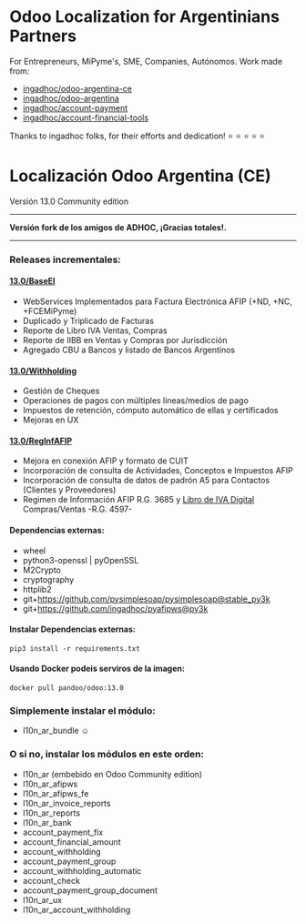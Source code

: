 
# Odoo Localization for Argentinians Partners

For Entrepreneurs, MiPyme's, SME, Companies, Autónomos. 
Work made from:

 - [ingadhoc/odoo-argentina-ce](https://github.com/ingadhoc/odoo-argentina-ce)
 - [ingadhoc/odoo-argentina](https://github.com/ingadhoc/odoo-argentina)
 - [ingadhoc/account-payment](https://github.com/ingadhoc/account-payment)
 - [ingadhoc/account-financial-tools](https://github.com/ingadhoc/account-financial-tools)

Thanks to ingadhoc folks, for their efforts and dedication!
:star: :star: :star: :star: :star:


# Localización Odoo Argentina (CE)
Versión 13.0 Community edition

------

**Versión fork de los amigos de ADHOC, ¡Gracias totales!.**

------

### Releases incrementales:

#### [13.0/BaseEI](https://github.com/odoo-mastercore/odoo-argentina/releases/tag/13.0%2FBaseEI)
- WebServices Implementados para Factura Electrónica AFIP (+ND, +NC, +FCEMiPyme)
- Duplicado y Triplicado de Facturas
- Reporte de Libro IVA Ventas, Compras
- Reporte de IIBB en Ventas y Compras por Jurisdicción
- Agregado CBU a Bancos y listado de Bancos Argentinos
#### [13.0/Withholding](https://github.com/odoo-mastercore/odoo-argentina/releases/tag/13.0%2FWithholding)
- Gestión de Cheques 
- Operaciones de pagos con múltiples lineas/medios de pago
- Impuestos de retención, cómputo automático de ellas y certificados
- Mejoras en UX
#### [13.0/RegInfAFIP](https://github.com/odoo-mastercore/odoo-argentina/releases/tag/13.0%2FRegInfAFIP)
- Mejora en conexión AFIP y formato de CUIT
- Incorporación de consulta de Actividades, Conceptos e Impuestos AFIP
- Incorporación de consulta de datos de padrón A5 para Contactos (Clientes y Proveedores)
- Regimen de Información AFIP R.G. 3685 y [Libro de IVA Digital](https://www.afip.gob.ar/libro-iva-digital/) Compras/Ventas -R.G. 4597-
<!--
#### 13.0/MercadoPago (Future)
- Método de Pago MercadoPago
#### 13.0/CotizacionUSDAFIP (Future)
- Actualización automática de cotización USD
#### 13.0/ConsultComprobantes (Future)
- Consulta de Comprobantes AFIP (web service AFIP de constatación de comprobantes)
#### 13.0/PercIIBB (Future)
- TXT Reg. Inf. para Agentes de percepción IIBB
#### 13.0/MercadoLibre (Future)
- Integración con MercadoLibre
-->

#### Dependencias externas:

- wheel
- python3-openssl | pyOpenSSL
- M2Crypto
- cryptography
- httplib2
- git+https://github.com/pysimplesoap/pysimplesoap@stable_py3k
- git+https://github.com/ingadhoc/pyafipws@py3k

#### Instalar Dependencias externas:

```
pip3 install -r requirements.txt
```

#### Usando Docker podeis serviros de la imagen:

```
docker pull pandoo/odoo:13.0
```

### Simplemente instalar el módulo:

- l10n_ar_bundle :relaxed:

### O si no, instalar los módulos en este orden:

- l10n_ar (embebido en Odoo Community edition)
- l10n_ar_afipws
- l10n_ar_afipws_fe
- l10n_ar_invoice_reports
- l10n_ar_reports 
- l10n_ar_bank
- account_payment_fix
- account_financial_amount
- account_withholding
- account_payment_group
- account_withholding_automatic
- account_check
- account_payment_group_document
- l10n_ar_ux
- l10n_ar_account_withholding
